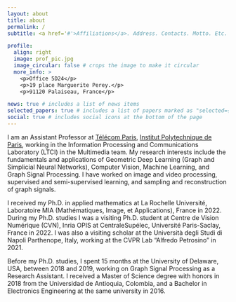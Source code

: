 ```yaml
---
layout: about
title: about
permalink: /
subtitle: <a href='#'>Affiliations</a>. Address. Contacts. Motto. Etc.

profile:
  align: right
  image: prof_pic.jpg
  image_circular: false # crops the image to make it circular
  more_info: >
    <p>Office 5D24</p>
    <p>19 place Marguerite Perey.</p>
    <p>91120 Palaiseau, France</p>

news: true # includes a list of news items
selected_papers: true # includes a list of papers marked as "selected={true}"
social: true # includes social icons at the bottom of the page
---
```


I am an Assistant Professor at [Télécom Paris](https://www.telecom-paris.fr/en/home), [Institut Polytechnique de Paris](https://www.ip-paris.fr/en), working in the Information Processing and Communications Laboratory (LTCI) in the Multimedia team. My research interests include the fundamentals and applications of Geometric Deep Learning (Graph and Simplicial Neural Networks), Computer Vision, Machine Learning, and Graph Signal Processing. I have worked on image and video processing, supervised and semi-supervised learning, and sampling and reconstruction of graph signals.

I received my Ph.D. in applied mathematics at La Rochelle Université, Laboratoire MIA (Mathématiques, Image, et Applications), France in 2022. During my Ph.D. studies I was a visiting Ph.D. student at Centre de Vision Numérique (CVN), Inria OPIS at CentraleSupélec, Université Paris-Saclay, France in 2022. I was also a visiting scholar at the Università degli Studi di Napoli Parthenope, Italy, working at the CVPR Lab “Alfredo Petrosino” in 2021.

Before my Ph.D. studies, I spent 15 months at the University of Delaware, USA, between 2018 and 2019, working on Graph Signal Processing as a Research Assistant. I received a Master of Science degree with honors in 2018 from the Universidad de Antioquia, Colombia, and a Bachelor in Electronics Engineering at the same university in 2016.